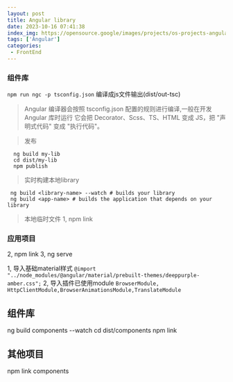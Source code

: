 ```yaml
---
layout: post
title: Angular library
date: 2023-10-16 07:41:38
index_img: https://opensource.google/images/projects/os-projects-angular_thumbnail.png
tags: ['Angular']
categories:
 - FrontEnd
---
```


### 组件库

`npm run ngc -p tsconfig.json` 编译成js文件输出(dist/out-tsc)
> Angular 编译器会按照 tsconfig.json 配置的规则进行编译,一般在开发 Angular 库时运行
> 它会把 Decorator、Scss、TS、HTML 变成 JS，把 "声明式代码" 变成 "执行代码"。

> 发布
```shell
  ng build my-lib
  cd dist/my-lib
  npm publish
```

> 实时构建本地library
```shell
 ng build <library-name> --watch # builds your library
 ng build <app-name> # builds the application that depends on your library
```

> 本地临时文件
1, npm link


### 应用项目

2, npm link <components>
3, ng serve


1, 导入基础material样式
`@import "../node_modules/@angular/material/prebuilt-themes/deeppurple-amber.css";`
2, 导入插件已使用module
`BrowserModule, HttpClientModule,BrowserAnimationsModule,TranslateModule`


## 组件库
ng build components --watch
cd dist/components
npm link

## 其他项目
npm link components
